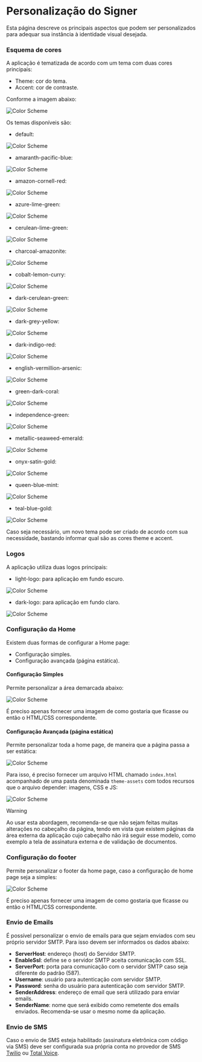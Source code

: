 ﻿# Personalização do Signer

Esta página descreve os principais aspectos que podem ser personalizados para adequar sua instância à identidade visual desejada.

### Esquema de cores

A aplicação é tematizada de acordo com um tema com duas cores principais:

* Theme: cor do tema.
* Accent: cor de contraste.

Conforme a imagem abaixo:

![Color Scheme](../images/color-scheme.png)

Os temas disponíveis são:

* default: 

![Color Scheme](../images/themes/default.png)

* amaranth-pacific-blue:

![Color Scheme](../images/themes/apb.png)

* amazon-cornell-red:

![Color Scheme](../images/themes/acr.png)

* azure-lime-green:

![Color Scheme](../images/themes/alg.png)

* cerulean-lime-green:

![Color Scheme](../images/themes/clg.png)

* charcoal-amazonite:

![Color Scheme](../images/themes/cam.png)

* cobalt-lemon-curry:

![Color Scheme](../images/themes/clc.png)

* dark-cerulean-green:

![Color Scheme](../images/themes/dcg.png)

* dark-grey-yellow:

![Color Scheme](../images/themes/dgy.png)

* dark-indigo-red:

![Color Scheme](../images/themes/dir.png)

* english-vermillion-arsenic:

![Color Scheme](../images/themes/eva.png)

* green-dark-coral:

![Color Scheme](../images/themes/gdc.png)

* independence-green:

![Color Scheme](../images/themes/idg.png)

* metallic-seaweed-emerald:

![Color Scheme](../images/themes/mse.png)

* onyx-satin-gold:

![Color Scheme](../images/themes/osg.png)

* queen-blue-mint:

![Color Scheme](../images/themes/qbm.png)

* teal-blue-gold:

![Color Scheme](../images/themes/tbg.png)

Caso seja necessário, um novo tema pode ser criado de acordo com sua necessidade, bastando informar qual são as cores theme e accent.


### Logos

A aplicação utiliza duas logos principais: 

* light-logo: para aplicação em fundo escuro.

![Color Scheme](../images/light-logo-sample.png)

* dark-logo: para aplicação em fundo claro.

![Color Scheme](../images/dark-logo-sample.png)

### Configuração da Home

Existem duas formas de configurar a Home page:

* Configuração simples.
* Configuração avançada (página estática).

####  Configuração Simples

Permite personalizar a área demarcada abaixo:

![Color Scheme](../images/home-page.png)

É preciso apenas fornecer uma imagem de como gostaria que ficasse ou então o HTML/CSS correspondente.

####  Configuração Avançada (página estática)

Permite personalizar toda a home page, de maneira que a página passa a ser estática: 

![Color Scheme](../images/advanced-home-page.png)

Para isso, é preciso fornecer um arquivo HTML chamado `index.html` acompanhado de uma pasta denominada `theme-assets` com todos 
recursos que o arquivo depender: imagens, CSS e JS:

![Color Scheme](../images/advanced-folder-structure.png)

> [!WARNING]
> Ao usar esta abordagem, recomenda-se que não sejam feitas muitas alterações no cabeçalho da página, tendo em vista que existem 
> páginas da área externa da aplicação cujo cabeçalho não irá seguir esse modelo, como exemplo a tela de assinatura externa e de 
> validação de documentos.


### Configuração do footer

Permite personalizar o footer da home page, caso a configuração de home page seja a simples:

![Color Scheme](../images/footer.png)

É preciso apenas fornecer uma imagem de como gostaria que ficasse ou então o HTML/CSS correspondente.

### Envio de Emails

É possível personalizar o envio de emails para que sejam enviados com seu próprio servidor SMTP. Para isso devem ser informados
os dados abaixo:

* **ServerHost**: endereço (host) do Servidor SMTP.
* **EnableSsl**: define se o servidor SMTP aceita comunicação com SSL.
* **ServerPort**: porta para comunicação com o servidor SMTP caso seja diferente do padrão (587).
* **Username**: usuário para autenticação com servidor SMTP.
* **Password**: senha do usuário para autenticação com servidor SMTP.
* **SenderAddress**: endereço de email que será utilizado para enviar emails.
* **SenderName**: nome que será exibido como remetente dos emails enviados. Recomenda-se usar o mesmo nome da aplicação.

### Envio de SMS

Caso o envio de SMS esteja habilitado (assinatura eletrônica com código via SMS) deve ser configurada sua própria conta no provedor
de SMS <a href="https://www.twilio.com" target="_blank">Twilio</a> ou <a href="https://www.totalvoice.com.br" target="_blank">Total Voice</a>.